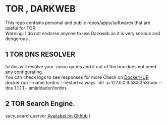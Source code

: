 # TOR , DARKWEB

This repo contains personal and public repos/apps/softwares that are useful for TOR. \
Warning: I do not endorse anyone to use Darkweb as it is very serious and dengerous...

## 1 TOR DNS RESOLVER 
tordns will resolve your .onion quries and it out of the box does not need any configurating. \
You can check logs to see responses for more Check on [DockerHUB](https://hub.docker.com/repository/docker/amjiddader/tordns) \
docker run --name tordns --restart=always -dit -p 127.0.0.9:53:5353/udp --dns 1.1.1.1 - amjiddader/tordns


## 2 TOR Search Engine. 
yacy_search_server [Availabel on Github](https://github.com/yacy/yacy_search_server) )
